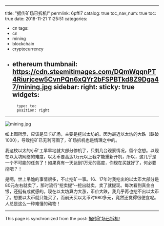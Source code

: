 
---
title: "据传矿场已拆机!"
permlink: 6pffi7
catalog: true
toc_nav_num: true
toc: true
date: 2018-11-21 11:25:51
categories:
- cn
tags:
- cn
- mining
- blockchain
- cryptocurrency
- ethereum
thumbnail: https://cdn.steemitimages.com/DQmWqqnPT4Riurjcew5CvnPQn6xQYr2bFSPBTkd8Z9Dga47/mining.jpg
sidebar:
    right:
        sticky: true
widgets:
    -
        type: toc
        position: right
---


![mining.jpg](https://cdn.steemitimages.com/DQmWqqnPT4Riurjcew5CvnPQn6xQYr2bFSPBTkd8Z9Dga47/mining.jpg)

如上图所示，应该是显卡矿场，主要是挖以太坊的。因为最近以太坊的大跌（跌破1000），导致挖矿已无利可图了，矿场拆机也是情理之中的。

我这枚以太的小矿工早早地就大部分停机了，只剩几台观察情况，留个念想。以现在以太坊网络的难度，以太币要高达1万元以上我才能重新开机，所以，这几乎是一个不可能的任务了！如果真有一天达到1万元的高度，你现在买就好了，何必要挖吧？！

是啊，世上吊诡的事情很多，不止挖矿一事。16、17年时我挖出的以太币大部分是80元左右就卖了，那时流行“挖卖提”--挖出就卖，卖了就提现。每次看到真金白银，还挺有成就感的。现在以太坊算力大涨，币价大跌，我几乎再也挖不出以太币了。想要以太币就只能买了，而前天买以太币时980多元，竟然还觉得很便宜呢。人总是这么一种难懂的动物！

- - -

This page is synchronized from the post: [据传矿场已拆机!](https://steemit.com/@lemooljiang/6pffi7)
